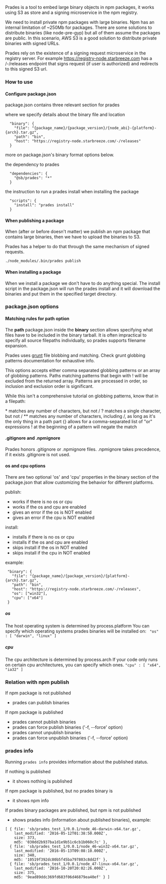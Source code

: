 Prades is a tool to embed large binary objects in npm packages,
it works using S3 as store and a signing microservice in the npm registry.

We need to install private npm packages with large binaries. Npm has an internal limitation of ~250Mb for packages.
There are some solutions to distribute binaries (like node-pre-gyp) but all of them assume the packages are public.
In this scenario, AWS S3 is a good solution to distribute private binaries with signed URLs.

Prades rely on the existence of a signing request microservice in the registry server.
For example https://registry-node.starbreeze.com has a /-/releases endpoint that signs request
(if user is authorized) and redirects to this signed S3 url.

### How to use
#### Configure package.json
package.json contains three relevant section for prades

where we specify details about the binary file and location
```
  "binary": {
    "file": "{package_name}/{package_version}/{node_abi}-{platform}-{arch}.tar.gz",
    "path": "bin",
    "host": "https://registry-node.starbreeze.com/-/releases"
  }
```
more on package.json's binary format options below.

the dependency to prades
```
  "dependencies": {
    "@sb/prades": "*"
  }
```
the instruction to run a prades install when installing the package
```
  "scripts": {
    "install": "prades install"
  }
```
#### When publishing a package
When (after or before doesn't matter) we publish an npm package that contains large binaries,
then we have to upload the binaries to S3. 

Prades has a helper to do that through the same mechanism of signed requests.
```
./node_modules/.bin/prades publish
```

#### When installing a package
When we install a package we don't have to do anything special.
The install script in the package.json will run the prades install and it 
will download the binaries and put them in the specified target directory.


### package.json options
#### Matching rules for path option
The **path** package.json inside the **binary** section allows specifying what files
have to be included in the binary tarball.
It is often impractical to specify all source filepaths individually, so prades supports filename expansion. 

Prades uses [grunt](http://gruntjs.com/configuring-tasks#globbing-patterns) file blobbing and matching.
Check grunt globbing patterns documentation for exhaustive info.

This options accepts either comma separated globbing patterns or an array of globbing patterns.
Paths matching patterns that begin with ! will be excluded from the returned array.
Patterns are processed in order, so inclusion and exclusion order is significant.

While this isn't a comprehensive tutorial on globbing patterns, know that in a filepath:

\* matches any number of characters, but not /
? matches a single character, but not /
** matches any number of characters, including /, as long as it's the only thing in a path part
{} allows for a comma-separated list of "or" expressions
! at the beginning of a pattern will negate the match


#### .gitignore and .npmignore
Prades honors .gitignore or .npmignore files. .npmignore takes precedence, if it exists .gitignore is not used.


#### os and cpu options
There are two optional 'os' and 'cpu' properties in the binary section of the package.json
that allow customizing the behavior for different platforms.

publish:

* works if there is no os or cpu
* works if the os and cpu are enabled
* gives an error if the os is NOT enabled
* gives an error if the cpu is NOT enabled

install:

* installs if there is no os or cpu
* installs if the os and cpu are enabled
* skips install if the os in NOT enabled
* skips install if the cpu in NOT enabled

example:
```
 "binary": {
   "file": "{package_name}/{package_version}/{platform}-{arch}.tar.gz",
   "path": "bin",
   "host": "https://registry-node.starbreeze.com/-/releases",
   "os": ["win32"],
   "cpu": ["x64"]
 }
```
#####  os
 The host operating system is determined by process.platform
 You can specify which operating systems prades binaries will be installed on:
``` "os" : [ "darwin", "linux" ]```

##### cpu
 The cpu architecture is determined by process.arch
 If your code only runs on certain cpu architectures, you can specify which ones.
 ```"cpu" : [ "x64", "ia32" ]```

### Relation with npm publish

If npm package is not published

* prades can publish binaries

If npm package is published

* prades cannot publish binaries
* prades can force publish binaries ('-f, --force' option)
* prades cannot unpublish binaries
* prades can force unpublish binaries ('-f, --force' option)

### prades info
Running ```prades info``` provides information about the published status.

If nothing is published

* it shows nothing is published

If npm package is published, but no prades binary is

* it shows npm info

If prades binary packages are published, but npm is not published

* shows prades info (information about published binaries), example:
```
[ { file: 'sb/prades_test_1/0.0.1/node_46-darwin-x64.tar.gz',
    last_modified: '2016-05-12T01:38:50.000Z',
    size: 373,
    md5: '030dd2b937ba1d1e9b51c6cb1b060c7c' },
  { file: 'sb/prades_test_1/0.0.1/node_46-win32-x64.tar.gz',
    last_modified: '2016-05-13T09:08:10.000Z',
    size: 340,
    md5: '10519f392dc80b5f45ba797803c8dd2f' },
  { file: 'sb/prades_test_1/0.0.1/node_47-linux-x64.tar.gz',
    last_modified: '2016-10-20T20:02:26.000Z',
    size: 375,
    md5: '9ead89ddc369fd683f06d46879ea40ef' } ]
```
